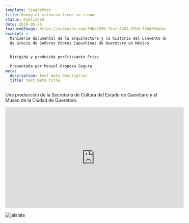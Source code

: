 ```yaml
---
template: SinglePost
title: Donde el silencio tiene su trono.
status: Published
date: 2018-05-25
featuredImage: https://ucarecdn.com/f9ba7699-72cc-4462-97b8-fd04365e5af4/-/crop/2072x1768/0,0/-/preview/
excerpt: >-
  Miniserie documental de la arquitectura y la historia del Convento de San José
  de Gracia de Señoras Pobres Capuchinas de Querétaro en México


  Dirigida y producida porCrissanto Frias

  Presentada por Manuel Oropeza Segura
meta:
  description: test meta description
  title: test meta title
---
```

Una producción de la Secretaría de Cultura del Estado de Querétaro y el Museo de la Ciudad de Querétaro.

<iframe width="560" height="315" src="https://www.youtube.com/embed/videoseries?controls=0&amp;list=PL2hZuIeSnMxiq17DRVyx5PQm3BV9mTB5A" title="YouTube video player" frameborder="0" allow="accelerometer; autoplay; clipboard-write; encrypted-media; gyroscope; picture-in-picture; web-share" allowfullscreen></iframe>

![jalalala](https://ucarecdn.com/f7964aec-b49e-42c9-8a83-23f1a8ba2ffb/ "stest")